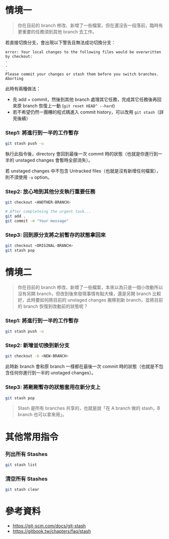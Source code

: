# 情境一

> 你在目前的 branch 修改、新增了一些檔案，但在還沒告一段落前，臨時有更重要的任務須到其他 branch 去工作。

若直接切換分支，會出現以下警告且無法成功切換分支：

```plaintext
error: Your local changes to the following files would be overwritten by checkout:
.
.
.
Please commit your changes or stash them before you switch branches.
Aborting
```

此時有兩種做法：

- 先 add + commit，然後到其他 branch 處理其它任務，完成其它任務後再回來原 branch 恢復上一動 (`git reset HEAD^ --hard`)
- 若不希望仍然一團糟的程式碼進入 commit history，可以改用 `git stash`（詳見後續）

### Step1: 將進行到一半的工作暫存

```bash
git stash push -u
```

執行此指令後，directory 會回到最後一次 commit 時的狀態（也就是你進行到一半的 unstaged changes 會暫時全部消失）。

若 unstaged changes 中不包含 Untracked files（也就是沒有新增任何檔案），則不須使用 `-u` option。

### Step2: 放心地到其他分支執行重要任務

```bash
git checkout <ANOTHER-BRANCH>

# After completeing the urgent task...
git add .
git commit -m "Your message"
```

### Step3: 回到原分支將之前暫存的狀態拿回來

```bash
git checkout <ORIGINAL-BRANCH>
git stash pop
```

# 情境二

> 你在目前的 branch 修改、新增了一些檔案，本來以為只是一個小改動所以沒有另開 branch，但改到後來發現事情有點大條，還是另開 branch 比較好，此時要如何將目前的 unstaged changes 搬移到新 branch，並將目前的 branch 恢復到改動前的狀態呢？

### Step1: 將進行到一半的工作暫存

```bash
git stash push -u
```

### Step2: 新增並切換到新分支

```bash
git checkout -b <NEW-BRANCH>
```

此時新 branch 會和原 branch 一樣都在最後一次 commit 時的狀態（也就是不包含任何你進行到一半的 unstaged changes）。

### Step3: 將剛剛暫存的狀態套用在新分支上

```bash
git stash pop
```

> Stash 是所有 branches 共享的，也就是說「在 A branch 做的 stash，B branch 也可以拿來用」。

# 其他常用指令

### 列出所有 Stashes

```bash
git stash list
```

### 清空所有 Stashes

```bash
git stash clear
```

# 參考資料

- <https://git-scm.com/docs/git-stash>
- <https://gitbook.tw/chapters/faq/stash>
